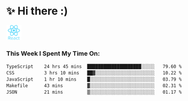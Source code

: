<h1 align="left">✨ Hi there :)</h1>

  <a href="https://reactjs.org/" target="_blank" rel="noreferrer">   
    <img src="https://raw.githubusercontent.com/devicons/devicon/master/icons/react/react-original-wordmark.svg" alt="react" width="40"     
    height="40"/></a>
 
<h3 align="left">This Week I Spent My Time On:</h3>
<!--START_SECTION:waka-->

```txt
TypeScript    24 hrs 45 mins  ████████████████████░░░░░   79.60 %
CSS           3 hrs 10 mins   ██▓░░░░░░░░░░░░░░░░░░░░░░   10.22 %
JavaScript    1 hr 10 mins    █░░░░░░░░░░░░░░░░░░░░░░░░   03.79 %
Makefile      43 mins         ▓░░░░░░░░░░░░░░░░░░░░░░░░   02.31 %
JSON          21 mins         ▒░░░░░░░░░░░░░░░░░░░░░░░░   01.17 %
```

<!--END_SECTION:waka-->

